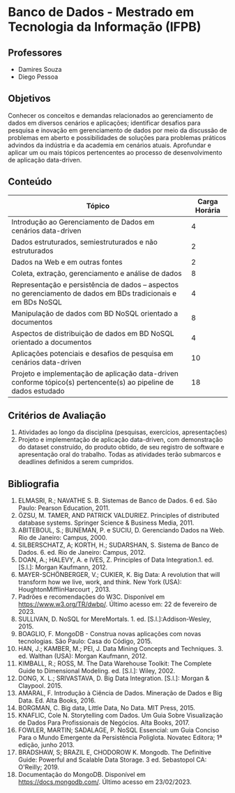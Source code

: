 # Banco de Dados - Mestrado em Tecnologia da Informação (IFPB)

## Professores
* Damires Souza
* Diego Pessoa

## Objetivos
Conhecer os conceitos e demandas relacionados ao gerenciamento de dados em diversos cenários e
aplicações; identificar desafios para pesquisa e inovação em gerenciamento de dados por meio da discussão
de problemas em aberto e possibilidades de soluções para problemas práticos advindos da indústria e da
academia em cenários atuais. Aprofundar e aplicar um ou mais tópicos pertencentes ao processo de
desenvolvimento de aplicação data-driven. 

## Conteúdo
| Tópico                                                                                                           | Carga Horária |
|------------------------------------------------------------------------------------------------------------------|---------------|
| Introdução ao Gerenciamento de Dados em cenários data-driven                                                     | 4             |
| Dados estruturados, semiestruturados e não estruturados                                                          | 2             |
| Dados na Web e em outras fontes                                                                                  | 2             |
| Coleta, extração, gerenciamento e análise de dados                                                               | 8             |
| Representação e persistência de dados – aspectos no gerenciamento de dados em BDs tradicionais e em BDs NoSQL    | 4             |
| Manipulação de dados com BD NoSQL orientado a documentos                                                         | 8             |
| Aspectos de distribuição de dados em BD NoSQL orientado a documentos                                             | 4             |
| Aplicações potenciais e desafios de pesquisa em cenários data-driven                                             | 10            |
| Projeto e implementação de aplicação data-driven conforme tópico(s) pertencente(s) ao pipeline de dados estudado | 18            |

## Critérios de Avaliação
1. Atividades ao longo da disciplina (pesquisas, exercícios,
apresentações)
1. Projeto e implementação de aplicação data-driven, com demonstração do dataset
construído, do produto obtido, de seu registro de software e apresentação oral do trabalho. Todas as
atividades terão submarcos e deadlines definidos a serem cumpridos. 

## Bibliografia
1. ELMASRI, R.; NAVATHE S. B. Sistemas de Banco de Dados. 6 ed. São Paulo: Pearson Education, 2011.
2. ÖZSU, M. TAMER, AND PATRICK VALDURIEZ. Principles of distributed database systems. Springer
Science & Business Media, 2011.
3. ABITEBOUL, S.; BUNEMAN, P. e SUCIU, D. Gerenciando Dados na Web. Rio de Janeiro: Campus, 2000.
4. SILBERSCHATZ, A; KORTH, H.; SUDARSHAN, S. Sistema de Banco de Dados. 6. ed. Rio de Janeiro:
Campus, 2012.
5. DOAN, A.; HALEVY, A. e IVES, Z. Principles of Data Integration.1. ed. [S.l.]: Morgan Kaufmann, 2012.
6. MAYER-SCHÖNBERGER, V.; CUKIER, K. Big Data: A revolution that will transform how we live, work,
and think. New York (USA): HoughtonMifflinHarcourt , 2013.
7. Padrões e recomendações do W3C. Disponível em <https://www.w3.org/TR/dwbp/>. Último acesso em: 22 de fevereiro de 2023.
8. SULLIVAN, D. NoSQL for MereMortals. 1. ed. [S.l.]:Addison-Wesley, 2015.
9. BOAGLIO, F. MongoDB - Construa novas aplicações com novas tecnologias. São Paulo: Casa do Código, 2015.
10. HAN, J.; KAMBER, M.; PEI, J. Data Mining Concepts and Techniques. 3. ed. Walthan (USA): Morgan Kaufmann, 2012. 
11. KIMBALL, R.; ROSS, M. The Data Warehouse Toolkit: The Complete Guide to Dimensional Modeling. ed. [S.l.]: Wiley, 2002.
12. DONG, X. L.; SRIVASTAVA, D. Big Data Integration. [S.l.]: Morgan & Claypool. 2015.
13. AMARAL, F. Introdução à Ciência de Dados. Mineração de Dados e Big Data. Ed. Alta Books, 2016.
14. BORGMAN, C. Big data, Little Data, No Data. MIT Press, 2015.
15. KNAFLIC, Cole N. Storytelling com Dados. Um Guia Sobre Visualização de Dados Para Profissionais
de Negócios. Alta Books, 2017.
16. FOWLER, MARTIN; SADALAGE, P. NoSQL Essencial: um Guia Conciso Para o Mundo Emergente da
Persistência Poliglota. Novatec Editora; 1ª edição, junho 2013.
17. BRADSHAW, S; BRAZIL E, CHODOROW K. Mongodb. The Definitive Guide: Powerful and Scalable
Data Storage. 3 ed. Sebastopol CA: O'Reilly; 2019.
18. Documentação do MongoDB. Disponível em https://docs.mongodb.com/. Último acesso em
23/02/2023. 